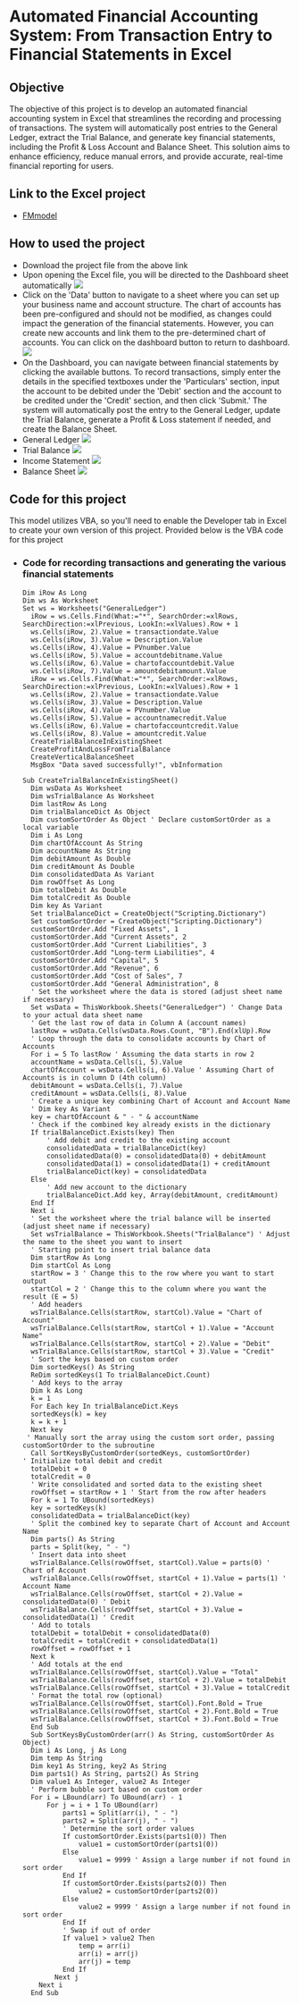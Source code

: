 # Automated Financial Accounting System: From Transaction Entry to Financial Statements in Excel
## Objective
The objective of this project is to develop an automated financial accounting system in Excel that streamlines the recording and processing of transactions. The system will automatically post entries to the General Ledger, extract the Trial Balance, and generate key financial statements, including the Profit & Loss Account and Balance Sheet. This solution aims to enhance efficiency, reduce manual errors, and provide accurate, real-time financial reporting for users.
## Link to the Excel project
- <a href="https://github.com/Gideon-Mensah/fmexcelaccount/blob/main/Financial%20Account%20Modeling%20github.xlsm">FMmodel</a>
## How to used the project
- Download the project file from the above link
- Upon opening the Excel file, you will be directed to the Dashboard sheet automatically
  <img src="https://github.com/Gideon-Mensah/fmexcelaccount/blob/main/Dashboard.jpg"> 
- Click on the 'Data' button to navigate to a sheet where you can set up your business name and account structure. The chart of accounts has been pre-configured and should not be modified, as changes could impact the generation of the financial statements. However, you can create new accounts and link them to the pre-determined chart of accounts. You can click on the dashboard button to return to dashboard.
  <img src="https://github.com/Gideon-Mensah/fmexcelaccount/blob/main/Data.jpg">
- On the Dashboard, you can navigate between financial statements by clicking the available buttons. To record transactions, simply enter the details in the specified textboxes under the 'Particulars' section, input the account to be debited under the 'Debit' section and the account to be credited under the 'Credit' section, and then click 'Submit.' The system will automatically post the entry to the General Ledger, update the Trial Balance, generate a Profit & Loss statement if needed, and create the Balance Sheet.
- General Ledger
  <img src="https://github.com/Gideon-Mensah/fmexcelaccount/blob/main/General%20Ledger.jpg">
- Trial Balance
  <img src="https://github.com/Gideon-Mensah/fmexcelaccount/blob/main/Trial%20Balance.jpg">
- Income Statement
  <img src="https://github.com/Gideon-Mensah/fmexcelaccount/blob/main/Income%20Statement.jpg">
- Balance Sheet
  <img src="https://github.com/Gideon-Mensah/fmexcelaccount/blob/main/Balance%20Sheet.jpg">
## Code for this project
This model utilizes VBA, so you'll need to enable the Developer tab in Excel to create your own version of this project. Provided below is the VBA code for this project
- ### Code for recording transactions and generating the various financial statements

      Dim iRow As Long
      Dim ws As Worksheet
      Set ws = Worksheets("GeneralLedger")
        iRow = ws.Cells.Find(What:="*", SearchOrder:=xlRows, SearchDirection:=xlPrevious, LookIn:=xlValues).Row + 1
        ws.Cells(iRow, 2).Value = transactiondate.Value
        ws.Cells(iRow, 3).Value = Description.Value
        ws.Cells(iRow, 4).Value = PVnumber.Value
        ws.Cells(iRow, 5).Value = accountdebitname.Value
        ws.Cells(iRow, 6).Value = chartofaccountdebit.Value
        ws.Cells(iRow, 7).Value = amountdebitamount.Value
        iRow = ws.Cells.Find(What:="*", SearchOrder:=xlRows, SearchDirection:=xlPrevious, LookIn:=xlValues).Row + 1
        ws.Cells(iRow, 2).Value = transactiondate.Value
        ws.Cells(iRow, 3).Value = Description.Value
        ws.Cells(iRow, 4).Value = PVnumber.Value
        ws.Cells(iRow, 5).Value = accountnamecredit.Value
        ws.Cells(iRow, 6).Value = chartofaccountcredit.Value
        ws.Cells(iRow, 8).Value = amountcredit.Value
        CreateTrialBalanceInExistingSheet
        CreateProfitAndLossFromTrialBalance
        CreateVerticalBalanceSheet
        MsgBox "Data saved successfully!", vbInformation

      Sub CreateTrialBalanceInExistingSheet()
        Dim wsData As Worksheet
        Dim wsTrialBalance As Worksheet
        Dim lastRow As Long
        Dim trialBalanceDict As Object
        Dim customSortOrder As Object ' Declare customSortOrder as a local variable
        Dim i As Long
        Dim chartOfAccount As String
        Dim accountName As String
        Dim debitAmount As Double
        Dim creditAmount As Double
        Dim consolidatedData As Variant
        Dim rowOffset As Long
        Dim totalDebit As Double
        Dim totalCredit As Double
        Dim key As Variant
        Set trialBalanceDict = CreateObject("Scripting.Dictionary")
        Set customSortOrder = CreateObject("Scripting.Dictionary")
        customSortOrder.Add "Fixed Assets", 1
        customSortOrder.Add "Current Assets", 2
        customSortOrder.Add "Current Liabilities", 3
        customSortOrder.Add "Long-term Liabilities", 4
        customSortOrder.Add "Capital", 5
        customSortOrder.Add "Revenue", 6
        customSortOrder.Add "Cost of Sales", 7
        customSortOrder.Add "General Administration", 8
        ' Set the worksheet where the data is stored (adjust sheet name if necessary)
        Set wsData = ThisWorkbook.Sheets("GeneralLedger") ' Change Data to your actual data sheet name
        ' Get the last row of data in Column A (account names)
        lastRow = wsData.Cells(wsData.Rows.Count, "B").End(xlUp).Row
        ' Loop through the data to consolidate accounts by Chart of Accounts
        For i = 5 To lastRow ' Assuming the data starts in row 2
        accountName = wsData.Cells(i, 5).Value
        chartOfAccount = wsData.Cells(i, 6).Value ' Assuming Chart of Accounts is in column D (4th column)
        debitAmount = wsData.Cells(i, 7).Value
        creditAmount = wsData.Cells(i, 8).Value
        ' Create a unique key combining Chart of Account and Account Name
        ' Dim key As Variant
        key = chartOfAccount & " - " & accountName
        ' Check if the combined key already exists in the dictionary
        If trialBalanceDict.Exists(key) Then
            ' Add debit and credit to the existing account
            consolidatedData = trialBalanceDict(key)
            consolidatedData(0) = consolidatedData(0) + debitAmount
            consolidatedData(1) = consolidatedData(1) + creditAmount
            trialBalanceDict(key) = consolidatedData
        Else
            ' Add new account to the dictionary
            trialBalanceDict.Add key, Array(debitAmount, creditAmount)
        End If
        Next i
        ' Set the worksheet where the trial balance will be inserted (adjust sheet name if necessary)
        Set wsTrialBalance = ThisWorkbook.Sheets("TrialBalance") ' Adjust the name to the sheet you want to insert
        ' Starting point to insert trial balance data
        Dim startRow As Long
        Dim startCol As Long
        startRow = 3 ' Change this to the row where you want to start output
        startCol = 2 ' Change this to the column where you want the result (E = 5)
        ' Add headers
        wsTrialBalance.Cells(startRow, startCol).Value = "Chart of Account"
        wsTrialBalance.Cells(startRow, startCol + 1).Value = "Account Name"
        wsTrialBalance.Cells(startRow, startCol + 2).Value = "Debit"
        wsTrialBalance.Cells(startRow, startCol + 3).Value = "Credit"  
        ' Sort the keys based on custom order
        Dim sortedKeys() As String
        ReDim sortedKeys(1 To trialBalanceDict.Count) 
        ' Add keys to the array
        Dim k As Long
        k = 1
        For Each key In trialBalanceDict.Keys
        sortedKeys(k) = key
        k = k + 1
        Next key
       ' Manually sort the array using the custom sort order, passing customSortOrder to the subroutine
        Call SortKeysByCustomOrder(sortedKeys, customSortOrder)  
      ' Initialize total debit and credit
        totalDebit = 0
        totalCredit = 0  
        ' Write consolidated and sorted data to the existing sheet
        rowOffset = startRow + 1 ' Start from the row after headers
        For k = 1 To UBound(sortedKeys)
        key = sortedKeys(k)
        consolidatedData = trialBalanceDict(key)     
        ' Split the combined key to separate Chart of Account and Account Name
        Dim parts() As String
        parts = Split(key, " - ")
        ' Insert data into sheet
        wsTrialBalance.Cells(rowOffset, startCol).Value = parts(0) ' Chart of Account
        wsTrialBalance.Cells(rowOffset, startCol + 1).Value = parts(1) ' Account Name
        wsTrialBalance.Cells(rowOffset, startCol + 2).Value = consolidatedData(0) ' Debit
        wsTrialBalance.Cells(rowOffset, startCol + 3).Value = consolidatedData(1) ' Credit  
        ' Add to totals
        totalDebit = totalDebit + consolidatedData(0)
        totalCredit = totalCredit + consolidatedData(1)
        rowOffset = rowOffset + 1
        Next k
        ' Add totals at the end
        wsTrialBalance.Cells(rowOffset, startCol).Value = "Total"
        wsTrialBalance.Cells(rowOffset, startCol + 2).Value = totalDebit
        wsTrialBalance.Cells(rowOffset, startCol + 3).Value = totalCredit
        ' Format the total row (optional)
        wsTrialBalance.Cells(rowOffset, startCol).Font.Bold = True
        wsTrialBalance.Cells(rowOffset, startCol + 2).Font.Bold = True
        wsTrialBalance.Cells(rowOffset, startCol + 3).Font.Bold = True
        End Sub
        Sub SortKeysByCustomOrder(arr() As String, customSortOrder As Object)
        Dim i As Long, j As Long
        Dim temp As String
        Dim key1 As String, key2 As String
        Dim parts1() As String, parts2() As String
        Dim value1 As Integer, value2 As Integer
        ' Perform bubble sort based on custom order
        For i = LBound(arr) To UBound(arr) - 1
            For j = i + 1 To UBound(arr)
                parts1 = Split(arr(i), " - ")
                parts2 = Split(arr(j), " - ")
                ' Determine the sort order values
                If customSortOrder.Exists(parts1(0)) Then
                    value1 = customSortOrder(parts1(0))
                Else
                    value1 = 9999 ' Assign a large number if not found in sort order
                End If
                If customSortOrder.Exists(parts2(0)) Then
                    value2 = customSortOrder(parts2(0))
                Else
                    value2 = 9999 ' Assign a large number if not found in sort order
                End If
                ' Swap if out of order
                If value1 > value2 Then
                    temp = arr(i)
                    arr(i) = arr(j)
                    arr(j) = temp
                End If
              Next j
          Next i
        End Sub


    
